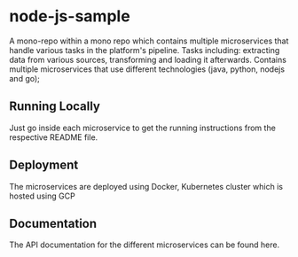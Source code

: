 # node-js-sample

A mono-repo within a mono repo which contains multiple microservices that handle various tasks in the platform's pipeline.
Tasks including: extracting data from various sources, transforming and loading it afterwards.
Contains multiple microservices that use different technologies (java, python, nodejs and go);

## Running Locally

Just go inside each microservice to get the running instructions from the respective README file.

## Deployment

The microservices are deployed using Docker, Kubernetes cluster which is hosted using GCP

## Documentation

The API documentation for the different microservices can be found here.
